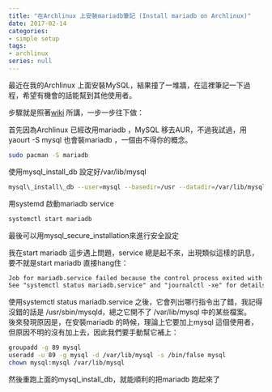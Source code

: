```yaml
---
title: "在Archlinux 上安裝mariadb筆記 (Install mariadb on Archlinux)"
date: 2017-02-14
categories:
- simple setup
tags:
- archlinux
series: null
---
```


最近在我的Archlinux 上面安裝MySQL，結果撞了一堆牆，在這裡筆記一下過程，希望有機會的話能幫到其他使用者。  
<!--more-->

步驟就是照著[wiki](https://wiki.archlinux.org/index.php/MySQL) 所講，一步一步往下做：  

首先因為Archlinux 已經改用mariadb ，MySQL 移去AUR，不過我試過，用yaourt -S mysql 也會裝mariadb ，一個由不得你的概念。  
```bash
sudo pacman -S mariadb   
```
使用mysql\_install\_db 設定好/var/lib/mysql  
```bash
mysql\_install\_db --user=mysql --basedir=/usr --datadir=/var/lib/mysql   
```
用systemd 啟動mariadb service  
```bash
systemctl start mariadb
```
最後可以用mysql\_secure\_installation來進行安全設定  

我在start mariadb 這步遇上問題，service 總是起不來，出現類似這樣的訊息，要不就是start mariadb 直接hang住：  
```txt
Job for mariadb.service failed because the control process exited with error code.  
See "systemctl status mariadb.service" and "journalctl -xe" for details."
```
使用systemctl status mariadb.service 之後，它會列出哪行指令出了錯，我記得沒錯的話是 /usr/sbin/mysqld，總之它開不了 /var/lib/mysql 中的某些檔案。  
後來發現原因是，在安裝mariadb 的時候，理論上它要加上mysql 這個使用者，但原因不明的沒有加上去，因此我們要手動幫它補上：  
```bash
groupadd -g 89 mysql  
useradd -u 89 -g mysql -d /var/lib/mysql -s /bin/false mysql  
chown mysql:mysql /var/lib/mysql   
```
然後重跑上面的mysql\_install\_db，就能順利的把mariadb 跑起來了